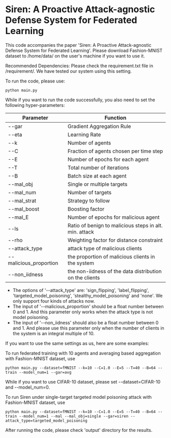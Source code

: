 # Siren: A Proactive Attack-agnostic Defense System for Federated Learning

This code accompanies the paper 'Siren: A Proactive Attack-agnostic Defense System for Federated Learning'. Please download Fashion-MNIST dataset to /home/data/ on the user's machine if you want to use it.

Recommended Dependencies: Please check the requirement.txt file in /requirement/. We have tested our system using this setting.

To run the code, please use:

```english
python main.py
```

While if you want to run the code successfully, you also need to set the following hyper-parameters:

| Parameter   | Function                                               |
| ----------- | ------------------------------------------------------ |
| --gar       | Gradient Aggregation Rule                              |
| --eta       | Learning Rate                                          |
| --k         | Number of agents                                       |
| --C         | Fraction of agents chosen per time step                |
| --E         | Number of epochs for each agent                        |
| --T         | Total number of iterations                             |
| --B         | Batch size at each agent                               |
| --mal_obj   | Single or multiple targets                             |
| --mal_num   | Number of targets                                      |
| --mal_strat | Strategy to follow                                     |
| --mal_boost | Boosting factor                                        |
| --mal_E     | Number of epochs for malicious agent                   |
| --ls        | Ratio of benign to malicious steps in alt. min. attack |
| --rho       | Weighting factor for distance constraint               |
| --attack_type| attack type of malicious clients                      |
| --malicious_proportion| the proportion of malicious clients in the system|
| --non_iidness| the non-iidness of the data distribution on the clients |

* The options of '--attack_type' are: 'sign_flipping', 'label_flipping', 'targeted_model_poisoning', 'stealthy_model_poisoning' and 'none'. We only support four kinds of attacks now.
* The input of '--malicious_proportion' should be a float number between 0 and 1. And this parameter only works when the attack type is not model poisoning.
* The input of '--non_iidness' should also be a float number between 0 and 1. And please use this parameter only when the number of clients in the system is an integral multiple of 10.

If you want to use the same settings as us, here are some examples:

To run federated training with 10 agents and averaging based aggregation with Fashion-MNIST dataset, use

```english
python main.py --dataset=fMNIST --k=10 --C=1.0 --E=5 --T=40 --B=64 --train --model_num=1 --gar=avg
```
While if you want to use CIFAR-10 dataset, please set --dataset=CIFAR-10 and --model_num=0.

To run Siren under single-target targeted model poisoning attack with Fashion-MNIST dataset, use

```
python main.py --dataset=fMNIST --k=10 --C=1.0 --E=5 --T=40 --B=64 --train --model_num=1 --mal --mal_obj=single --gar=siren --attack_type=targeted_model_poisoning
```

After running the code, please check 'output' directory for the results.